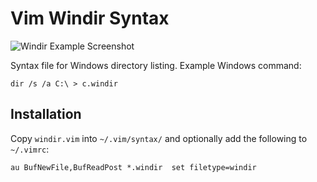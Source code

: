# Vim Windir Syntax

![Windir Example Screenshot](/image/windir-example.png)


Syntax file for Windows directory listing. Example Windows command:

```
dir /s /a C:\ > c.windir
```

## Installation

Copy `windir.vim` into `~/.vim/syntax/` and optionally add the following to `~/.vimrc`:

```
au BufNewFile,BufReadPost *.windir  set filetype=windir
```
